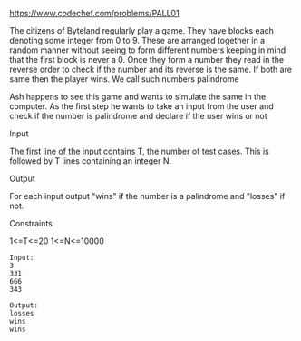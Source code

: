 https://www.codechef.com/problems/PALL01

The citizens of Byteland regularly play a game. They have blocks each denoting some integer from 0 to 9. These are arranged together in a random manner without seeing to form different numbers keeping in mind that the first block is never a 0. Once they form a number they read in the reverse order to check if the number and its reverse is the same. If both are same then the player wins. We call such numbers palindrome

Ash happens to see this game and wants to simulate the same in the computer. As the first step he wants to take an input from the user and check if the number is palindrome and declare if the user wins or not 

Input

The first line of the input contains T, the number of test cases. This is followed by T lines containing an integer N.

Output

For each input output "wins" if the number is a palindrome and "losses" if not.

Constraints

1<=T<=20 
1<=N<=10000
```
Input:
3
331
666
343

Output:
losses
wins
wins
```
